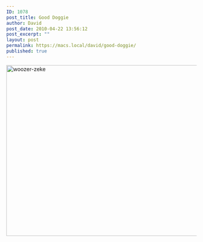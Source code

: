 ```yaml
---
ID: 1078
post_title: Good Doggie
author: David
post_date: 2010-04-22 13:56:12
post_excerpt: ""
layout: post
permalink: https://macs.local/david/good-doggie/
published: true
---
```

<img src="https://macs.local/david/wp-content/uploads/2014/03/woozer-zeke.jpg" alt="woozer-zeke" width="604" height="453" class="aligncenter size-full wp-image-1079" />